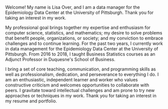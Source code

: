 Welcome! My name is Lisa Over, and I am a data manager for the Epidemiology Data Center at the University of Pittsburgh. Thank you for taking an interest in my work. 

My professional goal brings together my expertise and enthusiasm for computer science, statistics, and mathematics; my desire to solve problems that benefit people, organizations, or society; and my conviction to embrace challenges and to continue learning. For the past two years, I currently work in data management for the Epidemiology Data Center at the University of Pittsburgh. From 2016 to 2018, I taught Business Statistics courses as an Adjunct Professor in Duquesne's School of Business.

I bring a set of core teaching, communication, and programming skills as well as professionalism, dedication, and perseverance to everything I do. I am an enthusiastic, independent learner and worker who values constructive criticism and welcomes opportunities to collaborate with peers. I gravitate toward intellectual challenges and am prone to try new approaches or techniques in my work. Thank you for taking an interest in my resume and portfolio.
